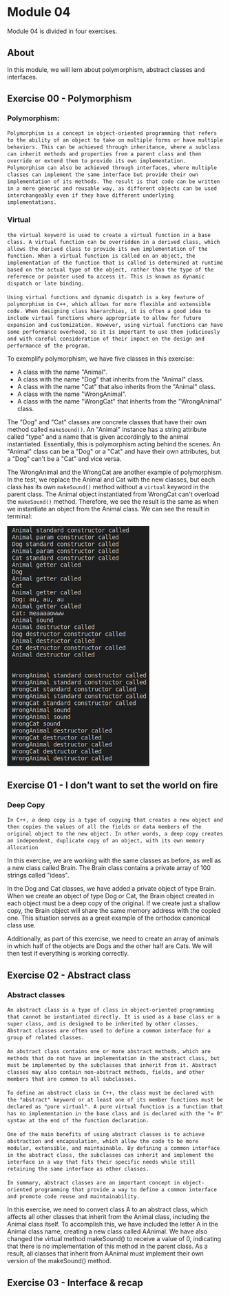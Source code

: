 # Module 04

Module 04 is divided in four exercises.

## About

In this module, we will lern about polymorphism, abstract classes and interfaces.


## Exercise 00 - Polymorphism


### Polymorphism: 
	Polymorphism is a concept in object-oriented programming that refers to the ability of an object to take on multiple forms or have multiple behaviors. This can be achieved through inheritance, where a subclass can inherit methods and properties from a parent class and then override or extend them to provide its own implementation. Polymorphism can also be achieved through interfaces, where multiple classes can implement the same interface but provide their own implementation of its methods. The result is that code can be written in a more generic and reusable way, as different objects can be used interchangeably even if they have different underlying implementations.

### Virtual
	the virtual keyword is used to create a virtual function in a base class. A virtual function can be overridden in a derived class, which allows the derived class to provide its own implementation of the function. When a virtual function is called on an object, the implementation of the function that is called is determined at runtime based on the actual type of the object, rather than the type of the reference or pointer used to access it. This is known as dynamic dispatch or late binding.

	Using virtual functions and dynamic dispatch is a key feature of polymorphism in C++, which allows for more flexible and extensible code. When designing class hierarchies, it is often a good idea to include virtual functions where appropriate to allow for future expansion and customization. However, using virtual functions can have some performance overhead, so it is important to use them judiciously and with careful consideration of their impact on the design and performance of the program.


To exemplify polymorphism, we have five classes in this exercise:
- A class with the name "Animal".
- A class with the name "Dog" that inherits from the "Animal" class.
- A class with the name "Cat" that also inherits from the "Animal" class.
- A class with the name "WrongAnimal".
- A class with the name "WrongCat" that inherits from the "WrongAnimal" class.

The "Dog" and "Cat" classes are concrete classes that have their own method called ```makeSound()```. An "Animal" instance has a string attribute called "type" and a name that is given accordingly to the animal instantiated. Essentially, this is polymorphism acting behind the scenes. An "Animal" class can be a "Dog" or a "Cat" and have their own attributes, but a "Dog" can't be a "Cat" and vice versa.

The WrongAnimal and the WrongCat are another example of polymorphism. In the test, we replace the Animal and Cat with the new classes, but each class has its own ```makeSound()``` method without a ```virtual``` keyword in the parent class. The Animal object instantiated from WrongCat can't overload the ```makeSound()``` method. Therefore, we see the result is the same as when we instantiate an object from the Animal class.
We can see the result in terminal:


![terminal.eg](images/cpp04_ex00.png)


## Exercise 01 - I don’t want to set the world on fire

### Deep Copy
	In C++, a deep copy is a type of copying that creates a new object and then copies the values of all the fields or data members of the original object to the new object. In other words, a deep copy creates an independent, duplicate copy of an object, with its own memory allocation

In this exercise, we are working with the same classes as before, as well as a new class called Brain. The Brain class contains a private array of 100 strings called "ideas".

In the Dog and Cat classes, we have added a private object of type Brain. When we create an object of type Dog or Cat, the Brain object created in each object must be a deep copy of the original. If we create just a shallow copy, the Brain object will share the same memory address with the copied one. This situation serves as a great example of the orthodox canonical class use.

Additionally, as part of this exercise, we need to create an array of animals in which half of the objects are Dogs and the other half are Cats. We will then test if everything is working correctly.


## Exercise 02 - Abstract class

### Abstract classes

	An abstract class is a type of class in object-oriented programming that cannot be instantiated directly. It is used as a base class or a super class, and is designed to be inherited by other classes. Abstract classes are often used to define a common interface for a group of related classes.

	An abstract class contains one or more abstract methods, which are methods that do not have an implementation in the abstract class, but must be implemented by the subclasses that inherit from it. Abstract classes may also contain non-abstract methods, fields, and other members that are common to all subclasses.

	To define an abstract class in C++, the class must be declared with the "abstract" keyword or at least one of its member functions must be declared as "pure virtual". A pure virtual function is a function that has no implementation in the base class and is declared with the "= 0" syntax at the end of the function declaration.

	One of the main benefits of using abstract classes is to achieve abstraction and encapsulation, which allow the code to be more modular, extensible, and maintainable. By defining a common interface in the abstract class, the subclasses can inherit and implement the interface in a way that fits their specific needs while still retaining the same interface as other classes.

	In summary, abstract classes are an important concept in object-oriented programming that provide a way to define a common interface and promote code reuse and maintainability.

In this exercise, we need to convert class A to an abstract class, which affects all other classes that inherit from the Animal class, including the Animal class itself. To accomplish this, we have included the letter A in the Animal class name, creating a new class called AAnimal. We have also changed the virtual method makeSound() to receive a value of 0, indicating that there is no implementation of this method in the parent class. As a result, all classes that inherit from AAnimal must implement their own version of the makeSound() method.

## Exercise 03 - Interface & recap

